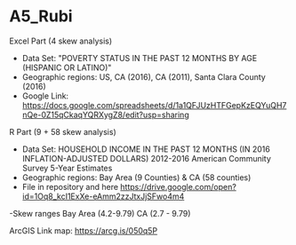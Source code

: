 # A5_Rubi

Excel Part (4 skew analysis)

- Data Set: "POVERTY STATUS IN THE PAST 12 MONTHS BY AGE (HISPANIC OR LATINO)" 
- Geographic regions: US, CA (2016), CA (2011), Santa Clara County (2016)
- Google Link: https://docs.google.com/spreadsheets/d/1a1QFJUzHTFGepKzEQYuQH7nQe-0Z15qCkaqYQRXygZ8/edit?usp=sharing

R Part (9 + 58 skew analysis)
- Data Set: HOUSEHOLD INCOME IN THE PAST 12 MONTHS (IN 2016 INFLATION-ADJUSTED DOLLARS) 2012-2016 American Community Survey 5-Year Estimates
- Geographic regions: Bay Area (9 Counties) & CA (58 counties)
- File in repository and here https://drive.google.com/open?id=1Oq8_kcI1ExXe-eAmm2zzJtxJjSFwo4m4

-Skew ranges 
Bay Area (4.2-9.79)
CA (2.7 - 9.79)

ArcGIS
Link map: https://arcg.is/050q5P

